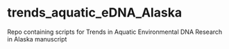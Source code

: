 # trends_aquatic_eDNA_Alaska
Repo containing scripts for Trends in Aquatic Environmental DNA Research in Alaska manuscript
